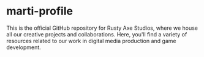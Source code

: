 # marti-profile
This is the official GitHub repository for Rusty Axe Studios, where we house all our creative projects and collaborations. Here, you'll find a variety of resources related to our work in digital media production and game development.
